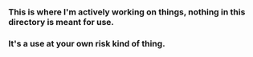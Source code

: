 ### This is where I'm actively working on things, nothing in this directory is meant for use.

### It's a use at your own risk kind of thing.
